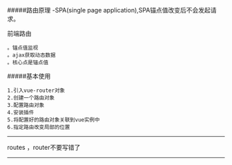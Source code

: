 #####路由原理
-SPA(single page application),SPA锚点值改变后不会发起请求。


 前端路由
  ```
  。锚点值监视
  。ajax获取动态数据
  。核心点是锚点值
  ```
#####基本使用  
 
    1.引入vue-router对象
    2.创建一个路由对象
    3.配置路由对象
    4.安装插件
    5.将配置好的路由对象关联到vue实例中
    6.指定路由改变局部的位置
    
***
routes ，router不要写错了
***